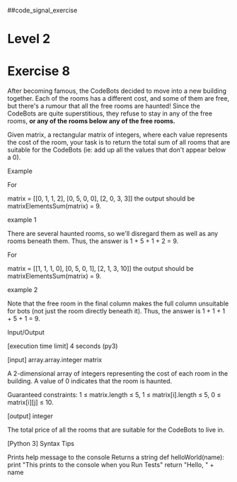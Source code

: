 ##code_signal_exercise
# Level 2
# Exercise 8
After becoming famous, the CodeBots decided to move into a new building together. Each of the rooms has a different cost, and some of them are free, but there's a rumour that all the free rooms are haunted! Since the CodeBots are quite superstitious, they refuse to stay in any of the free rooms, <b>or any of the rooms below any of the free rooms.</b>

Given matrix, a rectangular matrix of integers, where each value represents the cost of the room, your task is to return the total sum of all rooms that are suitable for the CodeBots (ie: add up all the values that don't appear below a 0).

Example

For

matrix = [[0, 1, 1, 2], 
          [0, 5, 0, 0], 
          [2, 0, 3, 3]]
the output should be
matrixElementsSum(matrix) = 9.

example 1

There are several haunted rooms, so we'll disregard them as well as any rooms beneath them. Thus, the answer is 1 + 5 + 1 + 2 = 9.

For

matrix = [[1, 1, 1, 0], 
          [0, 5, 0, 1], 
          [2, 1, 3, 10]]
the output should be
matrixElementsSum(matrix) = 9.

example 2

Note that the free room in the final column makes the full column unsuitable for bots (not just the room directly beneath it). Thus, the answer is 1 + 1 + 1 + 5 + 1 = 9.

Input/Output

[execution time limit] 4 seconds (py3)

[input] array.array.integer matrix

A 2-dimensional array of integers representing the cost of each room in the building. A value of 0 indicates that the room is haunted.

Guaranteed constraints:
1 ≤ matrix.length ≤ 5,
1 ≤ matrix[i].length ≤ 5,
0 ≤ matrix[i][j] ≤ 10.

[output] integer

The total price of all the rooms that are suitable for the CodeBots to live in.

[Python 3] Syntax Tips

Prints help message to the console
Returns a string
def helloWorld(name):
    print "This prints to the console when you Run Tests"
    return "Hello, " + name
